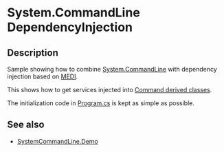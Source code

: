 # System.CommandLine DependencyInjection

## Description

Sample showing how to combine [System.CommandLine](https://github.com/dotnet/command-line-api) with dependency injection based on [MEDI](https://www.nuget.org/packages/Microsoft.Extensions.DependencyInjection).

This shows how to get services injected into [Command derived classes](SystemCommandLineDependencyInjection/Commands/CommandBase.cs).

The initialization code in [Program.cs](SystemCommandLineDependencyInjection/Program.cs) is kept as simple as possible.

## See also

- [SystemCommandLine.Demo](https://github.com/carmeleve/SystemCommandLine.Demo)
